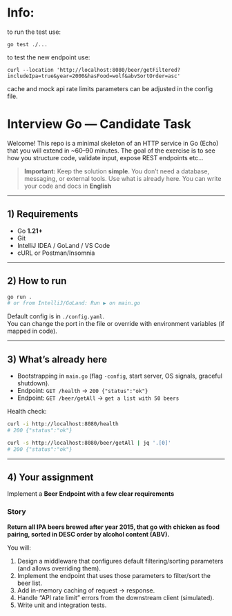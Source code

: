 # Info:
to run the test use:
````
go test ./...
````
to test the new endpoint use:
````
curl --location 'http://localhost:8080/beer/getFiltered?includeIpa=true&year=2000&hasFood=wolf&abvSortOrder=asc'
````
cache and mock api rate limits parameters can be adjusted in the config file.
# Interview Go — Candidate Task

Welcome! This repo is a minimal skeleton of an HTTP service in Go (Echo) that you will extend in ~60–90 minutes.
The goal of the exercise is to see how you structure code, validate input, expose REST endpoints etc...

> **Important:** Keep the solution **simple**. You don’t need a database, messaging, or external tools. Use what is already here.
> You can write your code and docs in **English**

---

## 1) Requirements

- Go **1.21+**
- Git
- IntelliJ IDEA / GoLand / VS Code
- cURL or Postman/Insomnia
---

## 2) How to run

```bash
go run .
# or from IntelliJ/GoLand: Run ▶️ on main.go
```

Default config is in `./config.yaml`.  
You can change the port in the file or override with environment variables (if mapped in code).

---

## 3) What’s already here

- Bootstrapping in `main.go` (flag `-config`, start server, OS signals, graceful shutdown).
- Endpoint: `GET /health` → `200 {"status":"ok"}`
- Endpoint: `GET /beer/getAll` → `get a list with 50 beers`

Health check:

```bash
curl -i http://localhost:8080/health
# 200 {"status":"ok"}
```

```bash
curl -s http://localhost:8080/beer/getAll | jq '.[0]'
# 200 {"status":"ok"}
```

---

## 4) Your assignment

Implement a **Beer Endpoint with a few clear requirements**

### Story

**Return all IPA beers brewed after year 2015, that go with chicken as food pairing, sorted in DESC order by alcohol content (ABV).**

You will:
1.	Design a middleware that configures default filtering/sorting parameters (and allows overriding them).
2.	Implement the endpoint that uses those parameters to filter/sort the beer list.
3.	Add in-memory caching of request → response. 
4.	Handle “API rate limit” errors from the downstream client (simulated).
5.	Write unit and integration tests.